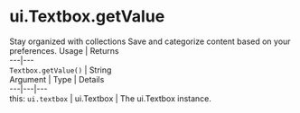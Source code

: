  
#  ui.Textbox.getValue
Stay organized with collections  Save and categorize content based on your preferences. 
Usage | Returns  
---|---  
`Textbox.getValue()` | String  
Argument | Type | Details  
---|---|---  
this: `ui.textbox` | ui.Textbox | The ui.Textbox instance.  
